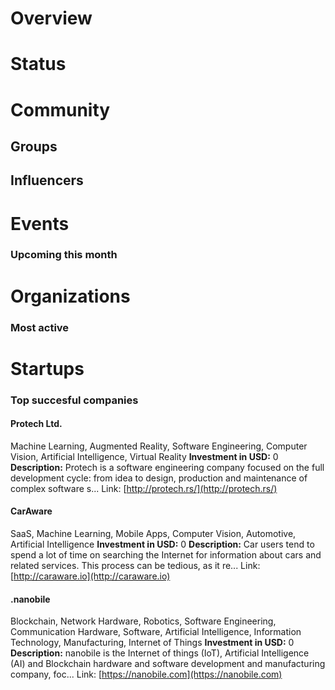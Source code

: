<!-- TITLE: Novi Sad AI -->
<!-- SUBTITLE: ECOSYSTEM -->




<div class=CityPageSpecific>

# Overview
<div class=overview>

</div>

# Status
<div class=status>

</div>

</div>

# Community

## Groups
<div class=groups>


</div>

## Influencers
<div class=influencers>


</div>

# Events
### Upcoming this month
<div class=events>


</div>

# Organizations
### Most active
<div class=organizations>


</div>

# Startups
### Top succesful companies
<div class=startups>

#### Protech Ltd.
Machine Learning, Augmented Reality, Software Engineering, Computer Vision, Artificial Intelligence, Virtual Reality
**Investment in USD:** 0
**Description:** Protech is a software engineering company focused on the full development cycle: from idea to design, production and maintenance of complex software s...
Link: [http://protech.rs/](http://protech.rs/)

#### CarAware
SaaS, Machine Learning, Mobile Apps, Computer Vision, Automotive, Artificial Intelligence
**Investment in USD:** 0
**Description:** Car users tend to spend a lot of time on searching the Internet for information about cars and related services. This process can be tedious, as it re...
Link: [http://caraware.io](http://caraware.io)

#### .nanobile
Blockchain, Network Hardware, Robotics, Software Engineering, Communication Hardware, Software, Artificial Intelligence, Information Technology, Manufacturing, Internet of Things
**Investment in USD:** 0
**Description:** nanobile is the Internet of things (IoT), Artificial Intelligence (AI) and Blockchain hardware and software development and manufacturing company, foc...
Link: [https://nanobile.com](https://nanobile.com)



</div>




